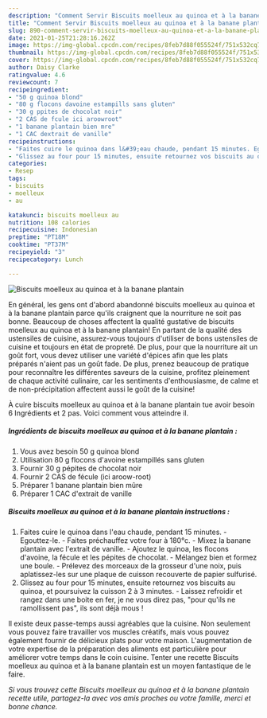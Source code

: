 ```yaml
---
description: "Comment Servir Biscuits moelleux au quinoa et à la banane plantain"
title: "Comment Servir Biscuits moelleux au quinoa et à la banane plantain"
slug: 890-comment-servir-biscuits-moelleux-au-quinoa-et-a-la-banane-plantain
date: 2021-01-25T21:28:16.262Z
image: https://img-global.cpcdn.com/recipes/8feb7d88f055524f/751x532cq70/biscuits-moelleux-au-quinoa-et-a-la-banane-plantain-photo-principale-de-la-recette.jpg
thumbnail: https://img-global.cpcdn.com/recipes/8feb7d88f055524f/751x532cq70/biscuits-moelleux-au-quinoa-et-a-la-banane-plantain-photo-principale-de-la-recette.jpg
cover: https://img-global.cpcdn.com/recipes/8feb7d88f055524f/751x532cq70/biscuits-moelleux-au-quinoa-et-a-la-banane-plantain-photo-principale-de-la-recette.jpg
author: Daisy Clarke
ratingvalue: 4.6
reviewcount: 7
recipeingredient:
- "50 g quinoa blond"
- "80 g flocons davoine estampills sans gluten"
- "30 g ppites de chocolat noir"
- "2 CAS de fcule ici aroowroot"
- "1 banane plantain bien mre"
- "1 CAC dextrait de vanille"
recipeinstructions:
- "Faites cuire le quinoa dans l&#39;eau chaude, pendant 15 minutes. Egouttez-le. Faites préchauffez votre four à 180°c. Mixez la banane plantain avec l&#39;extrait de vanille. Ajoutez le quinoa, les flocons d&#39;avoine, la fécule et les pépites de chocolat. Mélangez bien et formez une boule. Prélevez des morceaux de la grosseur d&#39;une noix, puis aplatissez-les sur une plaque de cuisson recouverte de papier sulfurisé."
- "Glissez au four pour 15 minutes, ensuite retournez vos biscuits au quinoa, et poursuivez la cuisson 2 à 3 minutes. Laissez refroidir et rangez dans une boite en fer, je ne vous direz pas, &#34;pour qu&#39;ils ne ramollissent pas&#34;, ils sont déjà mous !"
categories:
- Resep
tags:
- biscuits
- moelleux
- au

katakunci: biscuits moelleux au 
nutrition: 108 calories
recipecuisine: Indonesian
preptime: "PT18M"
cooktime: "PT37M"
recipeyield: "3"
recipecategory: Lunch

---
```



![Biscuits moelleux au quinoa et à la banane plantain](https://img-global.cpcdn.com/recipes/8feb7d88f055524f/751x532cq70/biscuits-moelleux-au-quinoa-et-a-la-banane-plantain-photo-principale-de-la-recette.jpg)

En général, les gens ont d'abord abandonné biscuits moelleux au quinoa et à la banane plantain parce qu'ils craignent que la nourriture ne soit pas bonne. Beaucoup de choses affectent la qualité gustative de biscuits moelleux au quinoa et à la banane plantain! En partant de la qualité des ustensiles de cuisine, assurez-vous toujours d'utiliser de bons ustensiles de cuisine et toujours en état de propreté. De plus, pour que la nourriture ait un goût fort, vous devez utiliser une variété d'épices afin que les plats préparés n'aient pas un goût fade. De plus, prenez beaucoup de pratique pour reconnaître les différentes saveurs de la cuisine, profitez pleinement de chaque activité culinaire, car les sentiments d'enthousiasme, de calme et de non-précipitation affectent aussi le goût de la cuisine!

<!--inarticleads1-->

À cuire biscuits moelleux au quinoa et à la banane plantain tue avoir besoin 6 Ingrédients et 2 pas. Voici comment vous atteindre il.

##### Ingrédients de biscuits moelleux au quinoa et à la banane plantain :

1. Vous avez besoin 50 g quinoa blond
1. Utilisation 80 g flocons d&#39;avoine estampillés sans gluten
1. Fournir 30 g pépites de chocolat noir
1. Fournir 2 CAS de fécule (ici aroow-root)
1. Préparer 1 banane plantain bien mûre
1. Préparer 1 CAC d&#39;extrait de vanille




<!--inarticleads2-->

##### Biscuits moelleux au quinoa et à la banane plantain instructions :

1. Faites cuire le quinoa dans l&#39;eau chaude, pendant 15 minutes. - Egouttez-le. - Faites préchauffez votre four à 180°c. - Mixez la banane plantain avec l&#39;extrait de vanille. - Ajoutez le quinoa, les flocons d&#39;avoine, la fécule et les pépites de chocolat. - Mélangez bien et formez une boule. - Prélevez des morceaux de la grosseur d&#39;une noix, puis aplatissez-les sur une plaque de cuisson recouverte de papier sulfurisé.
1. Glissez au four pour 15 minutes, ensuite retournez vos biscuits au quinoa, et poursuivez la cuisson 2 à 3 minutes. - Laissez refroidir et rangez dans une boite en fer, je ne vous direz pas, &#34;pour qu&#39;ils ne ramollissent pas&#34;, ils sont déjà mous !




<!--inarticleads1-->

<p>
Il existe deux passe-temps aussi agréables que la cuisine. Non seulement vous pouvez faire travailler vos muscles créatifs, mais vous pouvez également fournir de délicieux plats pour votre maison. L'augmentation de votre expertise de la préparation des aliments est particulière pour améliorer votre temps dans le coin cuisine. Tenter une recette Biscuits moelleux au quinoa et à la banane plantain est un moyen fantastique de le faire.
</p>

<p>
<i>Si vous trouvez cette Biscuits moelleux au quinoa et à la banane plantain recette utile, partagez-la avec vos amis proches ou votre famille, merci et bonne chance.</i>
</p>
